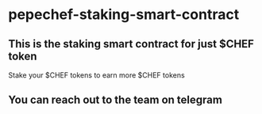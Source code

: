 # pepechef-staking-smart-contract
## This is the staking smart contract for just $CHEF token
Stake your $CHEF tokens to earn more $CHEF tokens

## You can reach out to the team on telegram
